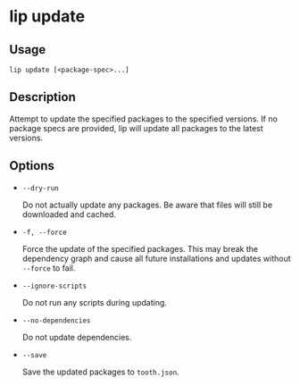 # lip update

## Usage

```shell
lip update [<package-spec>...]
```

## Description

Attempt to update the specified packages to the specified versions. If no package specs are provided, lip will update all packages to the latest versions.

## Options

- `--dry-run`

  Do not actually update any packages. Be aware that files will still be downloaded and cached.

- `-f, --force`

  Force the update of the specified packages. This may break the dependency graph and cause all future installations and updates without `--force` to fail.

- `--ignore-scripts`

  Do not run any scripts during updating.

- `--no-dependencies`

  Do not update dependencies.

- `--save`

  Save the updated packages to `tooth.json`.
